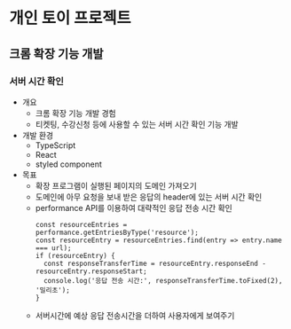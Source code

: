 # 개인 토이 프로젝트
## 크롬 확장 기능 개발
### 서버 시간 확인
- 개요
  - 크롬 확장 기능 개발 경험
  - 티켓팅, 수강신청 등에 사용할 수 있는 서버 시간 확인 기능 개발
- 개발 환경
  - TypeScript
  - React
  - styled component
- 목표
  - 확장 프로그램이 실행된 페이지의 도메인 가져오기
  - 도메인에 아무 요청을 보내 받은 응답의 header에 있는 서버 시간 확인
  - performance API를 이용하여 대략적인 응답 전송 시간 확인
    ```
    const resourceEntries = performance.getEntriesByType('resource');
    const resourceEntry = resourceEntries.find(entry => entry.name === url);
    if (resourceEntry) {
      const responseTransferTime = resourceEntry.responseEnd - resourceEntry.responseStart;
      console.log('응답 전송 시간:', responseTransferTime.toFixed(2), '밀리초');
    }
    ```
  - 서버시간에 예상 응답 전송시간을 더하여 사용자에게 보여주기